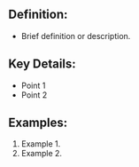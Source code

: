 ## Definition:
- Brief definition or description.

## Key Details:
- Point 1
- Point 2

## Examples:
1. Example 1.
2. Example 2.

